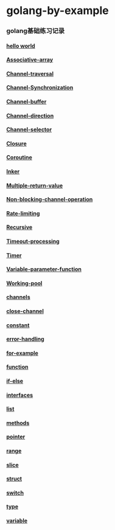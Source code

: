 # golang-by-example
### golang基础练习记录

#### [hello world](https://github.com/zdYng/golang-by-example/blob/master/helloworld.go)

#### [Associative-array](https://github.com/zdYng/golang-by-example/blob/master/Associative%20array.go)

#### [Channel-traversal](https://github.com/zdYng/golang-by-example/blob/master/Channel%20traversal.go)

#### [Channel-Synchronization](https://github.com/zdYng/golang-by-example/blob/master/Channel-Synchronization.go)

#### [Channel-buffer](https://github.com/zdYng/golang-by-example/blob/master/Channel-buffer.go)

#### [Channel-direction](https://github.com/zdYng/golang-by-example/blob/master/Channel-direction.go)

#### [Channel-selector](https://github.com/zdYng/golang-by-example/blob/master/Channel-selector%20%C2%A0.go)

#### [Closure](https://github.com/zdYng/golang-by-example/blob/master/Closure.go)

#### [Coroutine](https://github.com/zdYng/golang-by-example/blob/master/Coroutine.go)

#### [Inker](https://github.com/zdYng/golang-by-example/blob/master/Inker.go)

#### [Multiple-return-value](https://github.com/zdYng/golang-by-example/blob/master/Multiple%20return%20value.go)

#### [Non-blocking-channel-operation](https://github.com/zdYng/golang-by-example/blob/master/Non-blocking%20channel%20operation.go)

#### [Rate-limiting](https://github.com/zdYng/golang-by-example/blob/master/Rate%20limiting.go)

#### [Recursive](https://github.com/zdYng/golang-by-example/blob/master/Recursive.go)

#### [Timeout-processing](https://github.com/zdYng/golang-by-example/blob/master/Timeout-processing.go)

#### [Timer](https://github.com/zdYng/golang-by-example/blob/master/Timer.go)

#### [Variable-parameter-function](https://github.com/zdYng/golang-by-example/blob/master/Variable%20parameter%20function.go)

#### [Working-pool](https://github.com/zdYng/golang-by-example/blob/master/Working%20pool.go)

#### [channels](https://github.com/zdYng/golang-by-example/blob/master/channels.go)

#### [close-channel](https://github.com/zdYng/golang-by-example/blob/master/close-channel.go)

#### [constant](https://github.com/zdYng/golang-by-example/blob/master/constant.go)

#### [error-handling](https://github.com/zdYng/golang-by-example/blob/master/error-handling.go)

#### [for-example](https://github.com/zdYng/golang-by-example/blob/master/for-example.go)

#### [function](https://github.com/zdYng/golang-by-example/blob/master/function.go)

#### [if-else](https://github.com/zdYng/golang-by-example/blob/master/if-else.go)

#### [interfaces](https://github.com/zdYng/golang-by-example/blob/master/interfaces.go)

#### [list](https://github.com/zdYng/golang-by-example/blob/master/list-test.go)

#### [methods](https://github.com/zdYng/golang-by-example/blob/master/methods.go)

#### [pointer](https://github.com/zdYng/golang-by-example/blob/master/pointer.go)

#### [range](https://github.com/zdYng/golang-by-example/blob/master/range.go)

#### [slice](https://github.com/zdYng/golang-by-example/blob/master/slice.go)

#### [struct](https://github.com/zdYng/golang-by-example/blob/master/struct.go)

#### [switch](https://github.com/zdYng/golang-by-example/blob/master/switch.go)

#### [type](https://github.com/zdYng/golang-by-example/blob/master/type.go)

#### [variable](https://github.com/zdYng/golang-by-example/blob/master/variable.go)

